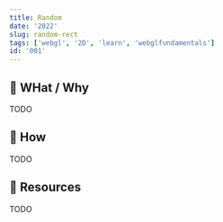 ```yaml
---
title: Random
date: '2022'
slug: random-rect
tags: ['webgl', '2D', 'learn', 'webglfundamentals']
id: '001'
---
```


## 🚧 WHat / Why

TODO

## 🚧 How

TODO

## 🚧 Resources

TODO
